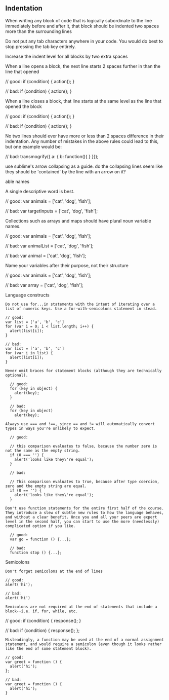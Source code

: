 ## Indentation

When writing any block of code that is logically subordinate to the line immediately before and after it, that block should be indented two spaces more than the surrounding lines

Do not put any tab characters anywhere in your code. You would do best to stop pressing the tab key entirely.

Increase the indent level for all blocks by two extra spaces

When a line opens a block, the next line starts 2 spaces further in than the line that opened

  // good:
  if (condition) {
    action();
  }

  // bad:
  if (condition) {
  action();
  }

When a line closes a block, that line starts at the same level as the line that opened the block

  // good:
  if (condition) {
    action();
  }

  // bad:
  if (condition) {
    action();
    }

No two lines should ever have more or less than 2 spaces difference in their indentation. Any number of mistakes in the above rules could lead to this, but one example would be:

  // bad:
  transmogrify({
    a: {
      b: function(){
      }
  }});

use sublime's arrow collapsing as a guide. do the collapsing lines seem like they should be 'contained' by the line with an arrow on it?

able names

A single descriptive word is best.

  // good:
  var animals = ['cat', 'dog', 'fish'];

  // bad:
  var targetInputs = ['cat', 'dog', 'fish'];

Collections such as arrays and maps should have plural noun variable names.

  // good:
  var animals = ['cat', 'dog', 'fish'];

  // bad:
  var animalList = ['cat', 'dog', 'fish'];

  // bad:
  var animal = ['cat', 'dog', 'fish'];

Name your variables after their purpose, not their structure

  // good:
  var animals = ['cat', 'dog', 'fish'];

  // bad:
  var array = ['cat', 'dog', 'fish'];

Language constructs

    Do not use for...in statements with the intent of iterating over a list of numeric keys. Use a for-with-semicolons statement in stead.

    // good:
    var list = ['a', 'b', 'c']
    for (var i = 0; i < list.length; i++) {
      alert(list[i]);
    }

    // bad:
    var list = ['a', 'b', 'c']
    for (var i in list) {
      alert(list[i]);
    }

    Never omit braces for statement blocks (although they are technically optional).

      // good:
      for (key in object) {
        alert(key);
      }

      // bad:
      for (key in object)
        alert(key);

    Always use === and !==, since == and != will automatically convert types in ways you're unlikely to expect.

      // good:

      // this comparison evaluates to false, because the number zero is not the same as the empty string.
      if (0 === '') {
        alert('looks like they\'re equal');
      }

      // bad:

      // This comparison evaluates to true, because after type coercion, zero and the empty string are equal.
      if (0 == '') {
        alert('looks like they\'re equal');
      }

    Don't use function statements for the entire first half of the course. They introduce a slew of subtle new rules to how the language behaves, and without a clear benefit. Once you and all your peers are expert level in the second half, you can start to use the more (needlessly) complicated option if you like.

      // good:
      var go = function () {...};

      // bad:
      function stop () {...};

Semicolons

    Don't forget semicolons at the end of lines

    // good:
    alert('hi');

    // bad:
    alert('hi')

    Semicolons are not required at the end of statements that include a block--i.e. if, for, while, etc.

  // good:
  if (condition) {
    response();
  }

  // bad:
  if (condition) {
    response();
  };

    Misleadingly, a function may be used at the end of a normal assignment statement, and would require a semicolon (even though it looks rather like the end of some statement block).

    // good:
    var greet = function () {
      alert('hi');
    };

    // bad:
    var greet = function () {
      alert('hi');
    }

